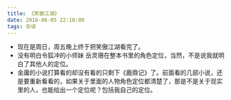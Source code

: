 ```yaml
---
title: 《笑傲江湖》
date: 2016-06-05 22:18:00
tags: 杂读
---
```


- 现在是周日，周五晚上终于把笑傲江湖看完了。
- 没有明白令狐冲的小师妹 岳灵珊在整本书里的角色定位，当然，不是说我就明白了其他人的定位。
- 金庸的小说打算看的却没有看的只剩下《鹿鼎记》了。前面看的几部小说，还是要重新看看的，如果关于里面的人物角色定位都清楚了，那是不是关于现实里的人，也能给出一个定位呢？包括我自己的定位。